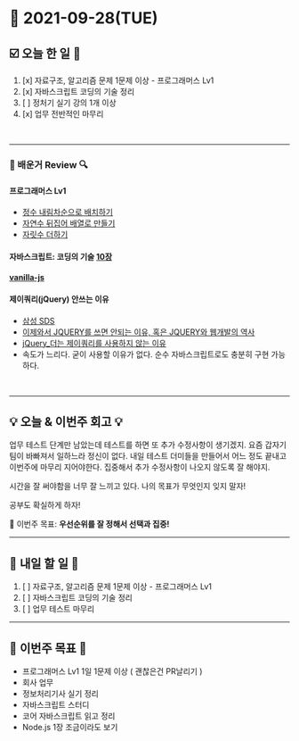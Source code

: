 # 📆 2021-09-28(TUE)
## ☑️ 오늘 한 일 📑
1. [x] 자료구조, 알고리즘 문제 1문제 이상 - 프로그래머스 Lv1
2. [x] 자바스크립트 코딩의 기술 정리 
3. [ ] 정처기 실기 강의 1개 이상
4. [x] 업무 전반적인 마무리
<br>

***

### 📌️ 배운거 Review 🔍️
#### 프로그래머스 Lv1
- [정수 내림차순으로 배치하기](https://github.com/Kyuwon53/Python-algorithm/tree/main/programmers/Level1/%EC%A0%95%EC%88%98%20%EB%82%B4%EB%A6%BC%EC%B0%A8%EC%88%9C%EC%9C%BC%EB%A1%9C%20%EB%B0%B0%EC%B9%98%ED%95%98%EA%B8%B0)
- [자연수 뒤집어 배열로 만들기](https://github.com/Kyuwon53/Python-algorithm/tree/main/programmers/Level1/%EC%9E%90%EC%97%B0%EC%88%98%20%EB%92%A4%EC%A7%91%EC%96%B4%20%EB%B0%B0%EC%97%B4%EB%A1%9C%20%EB%A7%8C%EB%93%A4%EA%B8%B0)
- [자릿수 더하기](https://github.com/Kyuwon53/Python-algorithm/tree/main/programmers/Level1/%EC%9E%90%EB%A6%BF%EC%88%98%20%EB%8D%94%ED%95%98%EA%B8%B0)


    
#### 자바스크립트: 코딩의 기술 [10장](https://github.com/Kyuwon53/library_books_record/tree/main/Technology_In_Javascript_coding/Chapter10_Architecture) 

#### [vanilla-js](http://vanilla-js.com/)   

#### 제이쿼리(jQuery) 안쓰는 이유 
- [삼성 SDS](https://www.samsungsds.com/kr/insights/jQuery.html)
- [이제와서 JQUERY를 쓰면 안되는 이유, 혹은 JQUERY와 웹개발의 역사](https://www.tokyobranch.net/archives/6598)
- [jQuery_더는 제이쿼리를 사용하지 않는 이유](https://velog.io/@sy3783/jQuery1.-%EB%8D%94-%EC%9D%B4%EC%83%81-%EC%A0%9C%EC%9D%B4%EC%BF%BC%EB%A6%AC%EB%A5%BC-%EC%82%AC%EC%9A%A9%ED%95%98%EC%A7%80-%EC%95%8A%EB%8A%94-%EC%9D%B4%EC%9C%A0)
- 속도가 느리다. 굳이 사용할 이유가 없다. 순수 자바스크립트로도 충분히 구현 가능하다. 
<br>

***

## 💡 오늘 & 이번주 회고  💡

업무 테스트 단계만 남았는데 테스트를 하면 또 추가 수정사항이 생기겠지. 요즘 갑자기 팀이 바빠져서 일하느라 정신이 없다. 내일 테스트 더미들을 만들어서 어느 정도 끝내고 이번주에 마무리 지어야한다. 
집중해서 추가 수정사항이 나오지 않도록 잘 해야지. 

시간을 잘 써야함을 너무 잘 느끼고 있다. 나의 목표가 무엇인지 잊지 말자! 

공부도 확실하게 하자! 

🎯 이번주 목표: **우선순위를 잘 정해서 선택과 집중!** 

***

## 🎯 내일 할 일 🎯
1. [ ] 자료구조, 알고리즘 문제 1문제 이상 - 프로그래머스 Lv1
2. [ ] 자바스크립트 코딩의 기술 정리
3. [ ] 업무 테스트 마무리 

***
## 🏁 이번주 목표 🏁
- 프로그래머스 Lv1 1일 1문제 이상 ( 괜찮은건 PR날리기 )
- 회사 업무 
- 정보처리기사 실기 정리
- 자바스크립트 스터디 
- 코어 자바스크립트 읽고 정리 
- Node.js 1장 조금이라도 보기 


